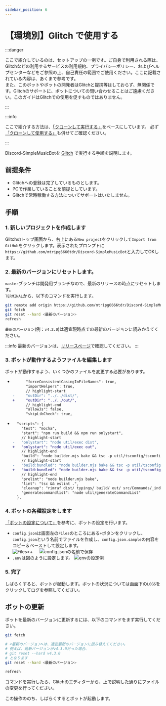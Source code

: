 ```yaml
---
sidebar_position: 6
---
```

# 【環境別】Glitch で使用する

:::danger

ここで紹介しているのは、セットアップの一例です。ご自身で利用される際は、Glitchなどの利用するサービスの利用規約、プライバシーポリシー、およびヘルプセンターなどをご参照の上、自己責任の範囲でご使用ください。ここに記載されている内容は、あくまで参考です。  
また、このボットやボットの開発者はGlitchと提携等はしておらず、無関係です。Glitchのサポートに、ボットについての問い合わせることはご遠慮ください。このガイドはGlitchでの使用を促すものではありません。

:::

:::info

ここで紹介する方法は、[「クローンして実行する」](./normal)をベースにしています。
必ず[「クローンして使用する」](./normal)も併せてご確認ください。

:::

Discord-SimpleMusicBotを [Glitch](https://glitch.com/) で実行する手順を説明します。

## 前提条件
* Glitchへの登録は完了しているものとします。
* PCで作業していることを前提としています。
* Glitchで常時稼働する方法についてサポートはいたしません。

## 手順
### 1. 新しいプロジェクトを作成します
Glitchのトップ画面から、右上にある`New project`をクリックして`Import from GitHub`をクリックします。表示されたプロンプトに`https://github.com/mtripg6666tdr/Discord-SimpleMusicBot`と入力してOKします。

### 2. 最新のバージョンにリセットします。
  `master`ブランチは開発用ブランチなので、最新のリリースの時点にリセットします。  
  `TERMINAL`から、以下のコマンドを実行します。
  ```sh
  git remote add origin https://github.com/mtripg6666tdr/Discord-SimpleMusicBot.git
  git fetch
  git reset --hard <最新のバージョン>
  refresh
  ```
  `最新のバージョン`(例：`v4.2.0`)は適宜現時点での最新のバージョンに読みかえてください。

:::info
最新のバージョンは、[リリースページ](https://github.com/mtripg6666tdr/Discord-SimpleMusicBot/releases)で確認してください。
:::

### 3. ボットが動作するようファイルを編集します
ボットが動作するよう、いくつかのファイルを変更する必要があります。

* 
  ```diff title="util/tsconfig/tsconfig.build.json"
        "forceConsistentCasingInFileNames": true,
        "importHelpers": true,
        // highlight-start
  -     "outDir": "../../dist/",
  +     "outDir": "../../out/",
        // highlight-end
        "allowJs": false,
        "skipLibCheck": true,
  ```

* 
  ```diff title="package.json"
    "scripts": {
      "test": "mocha",
      "start": "npm run build && npm run onlystart",
      // highlight-start
  -   "onlystart": "node util/exec dist",
  +   "onlystart": "node util/exec out",
      // highlight-end
      "build": "node builder.mjs bake && tsc -p util/tsconfig/tsconfig.build.json",
      // highlight-start
  -   "build:bundled": "node builder.mjs bake && tsc -p util/tsconfig/tsconfig.bundle.json && node builder.mjs bundle",
  +   "build:bundled": "node builder.mjs bake && tsc -p util/tsconfig/tsconfig.bundle.json && node builder.mjs bundle --use-out-dir",
      // highlight-end
      "prelint": "node builder.mjs bake",
      "lint": "tsc && eslint .",
      "cleanup": "rimraf dist/ typings/ build/ out/ src/Commands/_index.ts",
      "generatecommandlist": "node util/generateCommandList"
    },
  ```

### 4. ボットの各種設定をします
[「ボットの設定について」](./configuration.md)を参考に、ボットの設定を行います。

* `config.json`は画面左の`Files`のところにある`+`ボタンをクリックし、`config.json`という名前でファイルを作成し、`config.json.sample`の内容をコピー＆ペーストして設定します。  
  ![Files>+](https://static-objects.usamyon.moe/dsmb/docs-assets/guide_glitch_file.png)
  　
  ![config.jsonの名前で保存](https://static-objects.usamyon.moe/dsmb/docs-assets/guide_glitch_add_file.png)
* `.env`は図のように設定します。
  ![envの設定例](https://static-objects.usamyon.moe/dsmb/docs-assets/guide_glitch_env.png)

### 5. 完了
  しばらくすると、ボットが起動します。ボットの状況については画面下の`LOGS`をクリックしてログを参照してください。

## ボットの更新
ボットを最新のバージョンに更新するには、以下のコマンドをまず実行してください。
```sh
git fetch

# <最新のバージョン>は、適宜最新のバージョンに読み替えてください。
# 例えば、最新バージョンがv4.3.0だった場合、
# git reset --hard v4.3.0
# となります
git reset --hard <最新のバージョン>

refresh
```
コマンドを実行したら、Glitchのエディターから、上で説明した通りにファイルの変更を行ってください。  

この操作ののち、しばらくするとボットが起動します。
